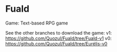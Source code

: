 # Fuald
Game: Text-based RPG game

See the other branches to download the game:
v1: https://github.com/Quozul/Fuald/tree/Fuald-v1
v0: https://github.com/Quozul/Fuald/tree/Eurélis-v0
